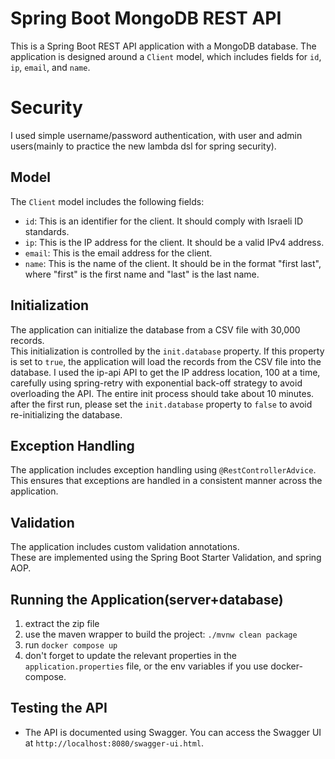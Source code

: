 # Spring Boot MongoDB REST API

This is a Spring Boot REST API application with a MongoDB database. The application is designed around a `Client` model, which includes fields for `id`, `ip`, `email`, and `name`.

# Security
I used simple username/password authentication, with user and admin users(mainly to practice the new lambda dsl for spring security). </br>
## Model

The `Client` model includes the following fields:

- `id`: This is an identifier for the client. It should comply with Israeli ID standards.
- `ip`: This is the IP address for the client. It should be a valid IPv4 address.
- `email`: This is the email address for the client.
- `name`: This is the name of the client. It should be in the format "first last", where "first" is the first name and "last" is the last name.

## Initialization

The application can initialize the database from a CSV file with 30,000 records. </br>
This initialization is controlled by the `init.database` property. If this property is set to `true`, the application will load the records from the CSV file into the database.
I used the ip-api API to get the IP address location, 100 at a time, carefully using spring-retry with exponential back-off strategy to avoid overloading the API.
The entire init process should take about 10 minutes. after the first run, please set the `init.database` property to `false` to avoid re-initializing the database.

## Exception Handling

The application includes exception handling using `@RestControllerAdvice`. This ensures that exceptions are handled in a consistent manner across the application.

## Validation

The application includes custom validation annotations.</br>
These are implemented using the Spring Boot Starter Validation, and spring AOP.

## Running the Application(server+database)
1. extract the zip file
2. use the maven wrapper to build the project: `./mvnw clean package`
3. run `docker compose up`
4. don't forget to update the relevant properties in the `application.properties` file, or the env variables if you use docker-compose.

## Testing the API
- The API is documented using Swagger. You can access the Swagger UI at `http://localhost:8080/swagger-ui.html`.